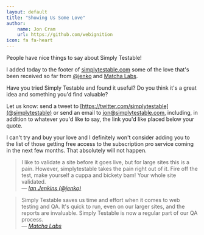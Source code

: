 ```yaml
---
layout: default
title: "Showing Us Some Love"
author:
    name: Jon Cram
    url: https://github.com/webignition
icon: fa fa-heart
---
```

    
People have nice things to say about Simply Testable!    
    
I added today to the footer of [simplytestable.com](https://simplytestable.com/)
some of the love that's been received so far from [@jenko](https://twitter.com/jenko/)
and [Matcha Labs](http://matchalabs.com/).  
    
Have you tried Simply Testable and found it useful? Do you think it's a great idea and something
you'd find valuable? 
    
Let us know: send a tweet to [https://twitter.com/simplytestable](@simplytestable) 
or send an email to [&#106;&#111;&#110;&#64;&#115;&#105;&#109;&#112;&#108;&#121;&#116;&#101;&#115;&#116;&#97;&#98;&#108;&#101;&#46;&#99;&#111;&#109;](mailto:&#106;&#111;&#110;&#64;&#115;&#105;&#109;&#112;&#108;&#121;&#116;&#101;&#115;&#116;&#97;&#98;&#108;&#101;&#46;&#99;&#111;&#109;),
including, in addition to whatever you'd like to say, the link you'd like placed below
your quote.   
    
I can't try and buy your love and I definitely won't consider adding you to the list
of those getting free access to the subscription pro service coming in the next
few months. That absolutely will not happen.    

<blockquote>
    I like to validate a site before it goes live, but for large sites this is a pain. However, simplytestable takes the pain right out of it. Fire off the test, make yourself a cuppa and bickety bam! Your whole site validated.
    <footer>    —
        <cite>
            <a href="https://twitter.com/jenko/">Ian Jenkins (@jenko)</a>
        </cite>
    </footer>
</blockquote>

<blockquote>
    Simply Testable saves us time and effort when it comes to web testing and QA. It's quick to run, even on our larger sites, and the reports are invaluable. Simply Testable is now a regular part of our QA process.
    <footer>
        —
        <cite>
            <a href="http://matchalabs.com/">Matcha Labs</a>
        </cite>
    </footer>
</blockquote>

    

    
